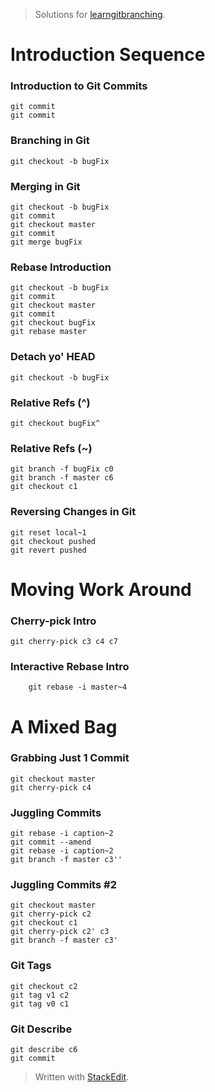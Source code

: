


> Solutions for [learngitbranching](https://learngitbranching.js.org/).



# Introduction Sequence

### Introduction to Git Commits

    git commit
    git commit

### Branching in Git

    git checkout -b bugFix

### Merging in Git

    git checkout -b bugFix
    git commit
    git checkout master
    git commit
    git merge bugFix
    
### Rebase Introduction

    git checkout -b bugFix
    git commit
    git checkout master
    git commit
    git checkout bugFix
    git rebase master

### Detach yo' HEAD

    git checkout -b bugFix

### Relative Refs (^)

    git checkout bugFix^
    
### Relative Refs (~)

    git branch -f bugFix c0
	git branch -f master c6
	git checkout c1

### Reversing Changes in Git

	git reset local~1
	git checkout pushed
	git revert pushed

# Moving Work Around

### Cherry-pick Intro
	git cherry-pick c3 c4 c7

### Interactive Rebase Intro
		git rebase -i master~4

# A Mixed Bag

### Grabbing Just 1 Commit

	git checkout master
	git cherry-pick c4

###  Juggling Commits

	git rebase -i caption~2
	git commit --amend
	git rebase -i caption~2
	git branch -f master c3''

###  Juggling Commits #2
	git checkout master
	git cherry-pick c2
	git checkout c1
	git cherry-pick c2' c3
	git branch -f master c3'
	
###  Git Tags

    git checkout c2
    git tag v1 c2
    git tag v0 c1


###  Git Describe

    git describe c6
    git commit

> Written with [StackEdit](https://stackedit.io/).
